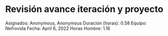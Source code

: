 # Revisión avance iteración y proyecto

Asignados: Anonymous, Anonymous
Duración (horas): 0.58
Equipo: Nefrovida
Fecha: April 6, 2022
Horas Hombre: 1.16